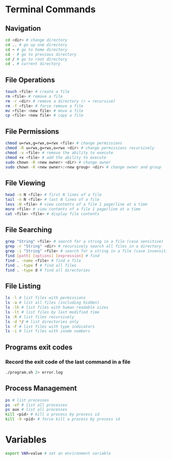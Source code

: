 # Terminal Commands

## Navigation

```bash
cd <dir> # change directory
cd .. # go up one directory
cd ~ # go to home directory
cd - # go to previous directory
cd / # go to root directory
cd . # current directory
```

## File Operations

```bash
touch <file> # create a file
rm <file> # remove a file
rm -r <dir> # remove a directory (r = recursive)
rm -f <file> # force remove a file
mv <file> <new file> # move a file
cp <file> <new file> # copy a file
```

## File Permissions

```bash
chmod u=rwx,g=rwx,o=rwx <file> # change permissions
chmod -R u=rwx,g=rwx,o=rwx <dir> # change permissions recursively
chmod -x <file> # remove the ability to execute
chmod +x <file> # add the ability to execute
sudo chown -R <new owner> <dir> # change owner
sudo chown -R <new owner>:<new group> <dir> # change owner and group
```

## File Viewing

```bash
head -n N <file> # first N lines of a file
tail -n N <file> # last N lines of a file
less -N <file> # view contents of a file 1 page/line at a time
more <file> # view contents of a file 1 page/line at a time
cat <file> <file> # display file contents
```


## File Searching
```bash
grep "String" <file> # search for a string in a file (case sensitive)
grep -r "String" <dir> # recursively search all files in a directory
grep -i "String" <file> # search for a string in a file (case insensitive)
find [path] [options] [expression] # find
find . -name <file> # find a file
find . -type f # find all files
find . -type d # find all directories
```

## File Listing

```bash
ls -l # list files with permissions
ls -a # list all files (including hidden)
ls -lh # list files with human readable sizes
ls -lt # list files by last modified time
ls -R # list files recursively
ls -d */ # list directories only
ls -F # list files with type indicators
ls -i # list files with inode numbers
```

## Programs exit codes

### Record the exit code of the last command in a file

```bash
./program.sh 2> error.log
```

## Process Management

```bash
ps # list processes
ps -ef # list all processes
ps aux # list all processes
kill <pid> # kill a process by process id
kill -9 <pid> # force kill a process by process id
```

# Variables

```bash
export VAR=value # set an environment variable
```

